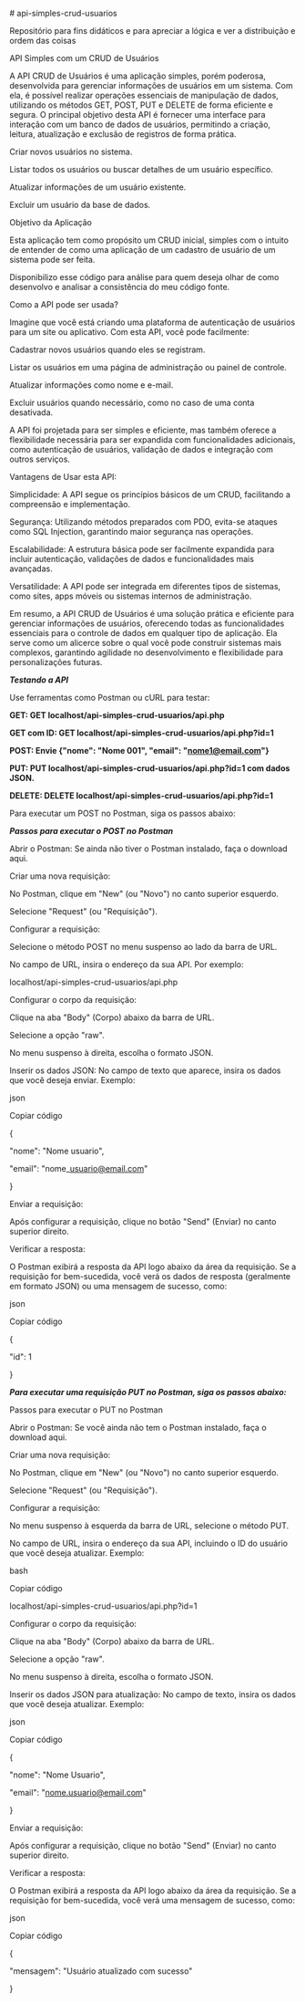 \# api-simples-crud-usuarios

Repositório para fins didáticos e para apreciar a lógica e ver a distribuição e ordem das coisas

API Simples com um CRUD de Usuários

A API CRUD de Usuários é uma aplicação simples, porém poderosa, desenvolvida para gerenciar informações de usuários em um sistema. Com ela, é possível realizar operações essenciais de manipulação de dados, utilizando os métodos GET, POST, PUT e DELETE de forma eficiente e segura. O principal objetivo desta API é fornecer uma interface para interação com um banco de dados de usuários, permitindo a criação, leitura, atualização e exclusão de registros de forma prática.

Criar novos usuários no sistema.

Listar todos os usuários ou buscar detalhes de um usuário específico.

Atualizar informações de um usuário existente.

Excluir um usuário da base de dados.

Objetivo da Aplicação

Esta aplicação tem como propósito um CRUD inicial, simples com o intuito de entender de como uma aplicação de um cadastro de usuário de um sistema pode ser feita.

Disponibilizo esse código para análise para quem deseja olhar de como desenvolvo e analisar a consistência do meu código fonte.

Como a API pode ser usada?

Imagine que você está criando uma plataforma de autenticação de usuários para um site ou aplicativo. Com esta API, você pode facilmente:

Cadastrar novos usuários quando eles se registram.

Listar os usuários em uma página de administração ou painel de controle.

Atualizar informações como nome e e-mail.

Excluir usuários quando necessário, como no caso de uma conta desativada.

A API foi projetada para ser simples e eficiente, mas também oferece a flexibilidade necessária para ser expandida com funcionalidades adicionais, como autenticação de usuários, validação de dados e integração com outros serviços.

Vantagens de Usar esta API:

Simplicidade: A API segue os princípios básicos de um CRUD, facilitando a compreensão e implementação.

Segurança: Utilizando métodos preparados com PDO, evita-se ataques como SQL Injection, garantindo maior segurança nas operações.

Escalabilidade: A estrutura básica pode ser facilmente expandida para incluir autenticação, validações de dados e funcionalidades mais avançadas.

Versatilidade: A API pode ser integrada em diferentes tipos de sistemas, como sites, apps móveis ou sistemas internos de administração.

Em resumo, a API CRUD de Usuários é uma solução prática e eficiente para gerenciar informações de usuários, oferecendo todas as funcionalidades essenciais para o controle de dados em qualquer tipo de aplicação. Ela serve como um alicerce sobre o qual você pode construir sistemas mais complexos, garantindo agilidade no desenvolvimento e flexibilidade para personalizações futuras.



***Testando a API***

Use ferramentas como Postman ou cURL para testar:

**GET: GET localhost/api-simples-crud-usuarios/api.php**

**GET com ID: GET localhost/api-simples-crud-usuarios/api.php?id=1**

**POST: Envie {"nome": "Nome 001", "email": "nome1@email.com"}**

**PUT: PUT localhost/api-simples-crud-usuarios/api.php?id=1 com dados JSON.**

**DELETE: DELETE localhost/api-simples-crud-usuarios/api.php?id=1**

Para executar um POST no Postman, siga os passos abaixo:

***Passos para executar o POST no Postman***

Abrir o Postman: Se ainda não tiver o Postman instalado, faça o download aqui.

Criar uma nova requisição:

No Postman, clique em "New" (ou "Novo") no canto superior esquerdo.

Selecione "Request" (ou "Requisição").

Configurar a requisição:

Selecione o método POST no menu suspenso ao lado da barra de URL.

No campo de URL, insira o endereço da sua API. Por exemplo:


localhost/api-simples-crud-usuarios/api.php

Configurar o corpo da requisição:

Clique na aba "Body" (Corpo) abaixo da barra de URL.

Selecione a opção "raw".

No menu suspenso à direita, escolha o formato JSON.

Inserir os dados JSON: No campo de texto que aparece, insira os dados que você deseja enviar. Exemplo:

json

Copiar código

{

"nome": "Nome usuario",

"email": "nome\_usuario@email.com"

}

Enviar a requisição:

Após configurar a requisição, clique no botão "Send" (Enviar) no canto superior direito.

Verificar a resposta:

O Postman exibirá a resposta da API logo abaixo da área da requisição. Se a requisição for bem-sucedida, você verá os dados de resposta (geralmente em formato JSON) ou uma mensagem de sucesso, como:

json

Copiar código

{

"id": 1

}



***Para executar uma requisição PUT no Postman, siga os passos abaixo:***

Passos para executar o PUT no Postman

Abrir o Postman: Se você ainda não tem o Postman instalado, faça o download aqui.

Criar uma nova requisição:

No Postman, clique em "New" (ou "Novo") no canto superior esquerdo.

Selecione "Request" (ou "Requisição").

Configurar a requisição:

No menu suspenso à esquerda da barra de URL, selecione o método PUT.

No campo de URL, insira o endereço da sua API, incluindo o ID do usuário que você deseja atualizar. Exemplo:

bash

Copiar código

localhost/api-simples-crud-usuarios/api.php?id=1

Configurar o corpo da requisição:

Clique na aba "Body" (Corpo) abaixo da barra de URL.

Selecione a opção "raw".

No menu suspenso à direita, escolha o formato JSON.

Inserir os dados JSON para atualização: No campo de texto, insira os dados que você deseja atualizar. Exemplo:

json

Copiar código

{

"nome": "Nome Usuario",

"email": "nome.usuario@email.com"

}

Enviar a requisição:

Após configurar a requisição, clique no botão "Send" (Enviar) no canto superior direito.

Verificar a resposta:

O Postman exibirá a resposta da API logo abaixo da área da requisição. Se a requisição for bem-sucedida, você verá uma mensagem de sucesso, como:

json

Copiar código

{

"mensagem": "Usuário atualizado com sucesso"

}
